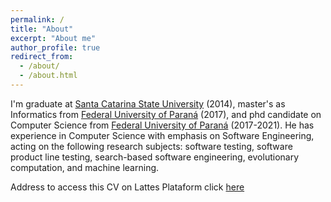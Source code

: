 ```yaml
---
permalink: /
title: "About"
excerpt: "About me"
author_profile: true
redirect_from: 
  - /about/
  - /about.html
---
```


I'm graduate at [Santa Catarina State University](http://www.udesc.br/international) (2014), master's as Informatics from [Federal University of Paraná](http://www.prppg.ufpr.br/ppginformatica/?lang=pb) (2017), and phd candidate on Computer Science from [Federal University of Paraná](http://www.prppg.ufpr.br/ppginformatica/?lang=pb) (2017-2021). He has experience in Computer Science with emphasis on Software Engineering, acting on the following research subjects: software testing, software product line testing, search-based software engineering, evolutionary computation, and machine learning.

Address to access this CV on Lattes Plataform click [here](http://lattes.cnpq.br/3457149082225309) <i class="ai ai-lattes ai-2x"></i>